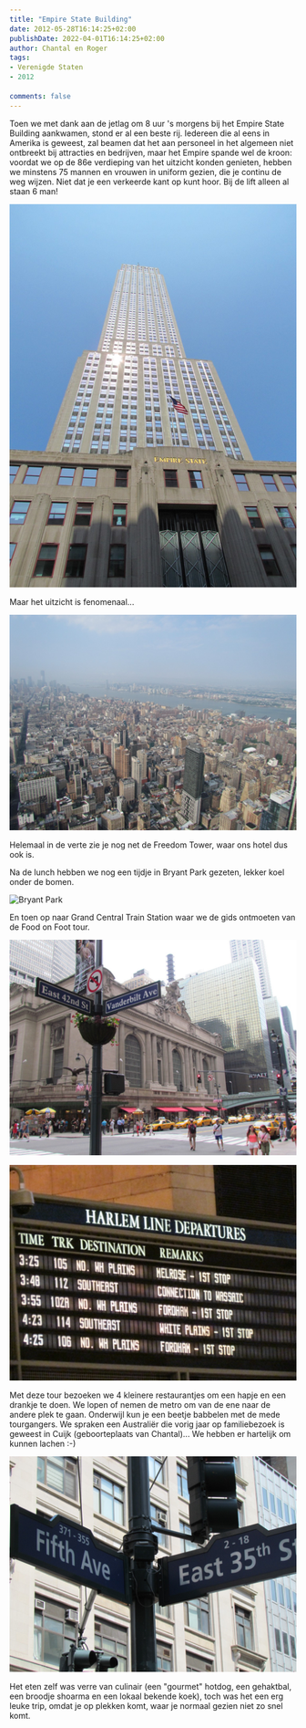 ```yaml
---
title: "Empire State Building"
date: 2012-05-28T16:14:25+02:00
publishDate: 2022-04-01T16:14:25+02:00
author: Chantal en Roger
tags:
- Verenigde Staten
- 2012

comments: false
---
```


Toen we met dank aan de jetlag om 8 uur 's morgens bij het Empire State Building aankwamen, stond er al een beste rij. Iedereen die al eens in Amerika is geweest, zal beamen dat het aan personeel in het algemeen niet ontbreekt bij attracties en bedrijven, maar het Empire spande wel de kroon: voordat we op de 86e verdieping van het uitzicht konden genieten, hebben we minstens 75 mannen en vrouwen in uniform gezien, die je continu de weg wijzen. Niet dat je een verkeerde kant op kunt hoor. Bij de lift alleen al staan 6 man!

![Empire State Building](./images/IMG_3192.JPG)

Maar het uitzicht is fenomenaal...

![Empire State Building](./images/STB_3187.JPG)

Helemaal in de verte zie je nog net de Freedom Tower, waar ons hotel dus ook is.

Na de lunch hebben we nog een tijdje in Bryant Park gezeten, lekker koel onder de bomen.

![Bryant Park](./images/IMG_3200.JPG)

En toen op naar Grand Central Train Station waar we de gids ontmoeten van de Food on Foot tour.

![Grand Central](./images/IMG_3201.JPG)

![Grand Central](./images/IMG_3202.JPG)

Met deze tour bezoeken we 4 kleinere restaurantjes om een hapje en een drankje te doen. We lopen of nemen de metro om van de ene naar de andere plek te gaan. Onderwijl kun je een beetje babbelen met de mede tourgangers. We spraken een Australiër die vorig jaar op familiebezoek is geweest in Cuijk (geboorteplaats van Chantal)... We hebben er hartelijk om kunnen lachen :-)

![Fifth Avenue](./images/IMG_3193.JPG)

Het eten zelf was verre van culinair (een "gourmet" hotdog, een gehaktbal, een broodje shoarma en een lokaal bekende koek), toch was het een erg leuke trip, omdat je op plekken komt, waar je normaal gezien niet zo snel komt.

